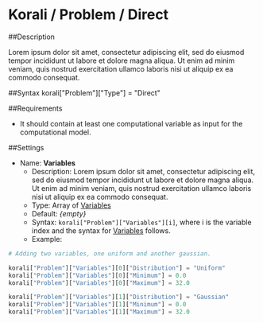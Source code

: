 # Korali / Problem / Direct
				   
##Description

Lorem ipsum dolor sit amet, consectetur adipiscing elit, sed do eiusmod tempor incididunt ut labore et dolore magna aliqua. Ut enim ad minim veniam, quis nostrud exercitation ullamco laboris nisi ut aliquip ex ea commodo consequat.
	   
##Syntax
       korali["Problem"]["Type"] = "Direct"

##Requirements

+ It should contain at least one computational variable as input for the computational model.

##Settings

+ Name: **Variables**
     - Description: Lorem ipsum dolor sit amet, consectetur adipiscing elit, sed do eiusmod tempor incididunt ut labore et dolore magna aliqua. Ut enim ad minim veniam, quis nostrud exercitation ullamco laboris nisi ut aliquip ex ea commodo consequat.
     - Type: Array of [Variables](../variables/uniform.md)
	 - Default: *{empty}*
	 - Syntax: `korali["Problem"]["Variables"][i]`, where i is the variable index and the syntax for [Variables](../variables/uniform.md) follows.
	 - Example:
	 
```python
# Adding two variables, one uniform and another gaussian.

korali["Problem"]["Variables"][0]["Distribution"] = "Uniform"
korali["Problem"]["Variables"][0]["Minimum"] = 0.0
korali["Problem"]["Variables"][0]["Maximum"] = 32.0

korali["Problem"]["Variables"][1]["Distribution"] = "Gaussian"
korali["Problem"]["Variables"][1]["Minimum"] = 0.0
korali["Problem"]["Variables"][1]["Maximum"] = 32.0
```